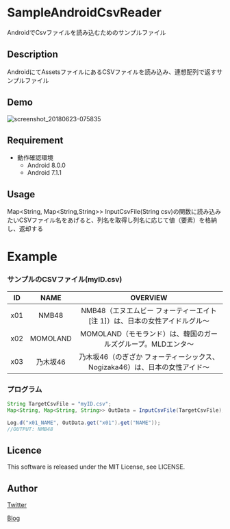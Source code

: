 SampleAndroidCsvReader
====
AndroidでCsvファイルを読み込むためのサンプルファイル

## Description
AndroidにてAssetsファイルにあるCSVファイルを読み込み、連想配列で返すサンプルファイル

## Demo
![screenshot_20180623-075835](https://user-images.githubusercontent.com/13119897/41802457-df8657da-76bb-11e8-95b2-d4402b0d4798.png)

## Requirement
* 動作確認環境
    * Android 8.0.0
    * Android 7.1.1


## Usage
Map<String, Map<String,String>> InputCsvFile(String csv)の関数に読み込みたいCSVファイル名をあげると、列名を取得し列名に応じて値（要素）を格納し、返却する


# Example
### サンプルのCSVファイル(myID.csv)
| ID | NAME | OVERVIEW |
|:---:|:---:|:---:|
|x01 |NMB48   |NMB48（エヌエムビー フォーティーエイト[注 1]）は、日本の女性アイドルグル～|
|x02 |MOMOLAND|MOMOLAND（モモランド）は、韓国のガールズグループ。MLDエンタ～|
|x03 |乃木坂46|乃木坂46（のぎざか フォーティーシックス、Nogizaka46）は、日本の女性アイド～|

### プログラム
```java
String TargetCsvFile = "myID.csv";
Map<String, Map<String, String>> OutData = InputCsvFile(TargetCsvFile);

Log.d("x01_NAME", OutData.get("x01").get("NAME"));
//OUTPUT: NMB48
```


## Licence
This software is released under the MIT License, see LICENSE.

## Author
[Twitter](https://twitter.com/momijinn_aka)

[Blog](http://www.autumn-color.com/)
